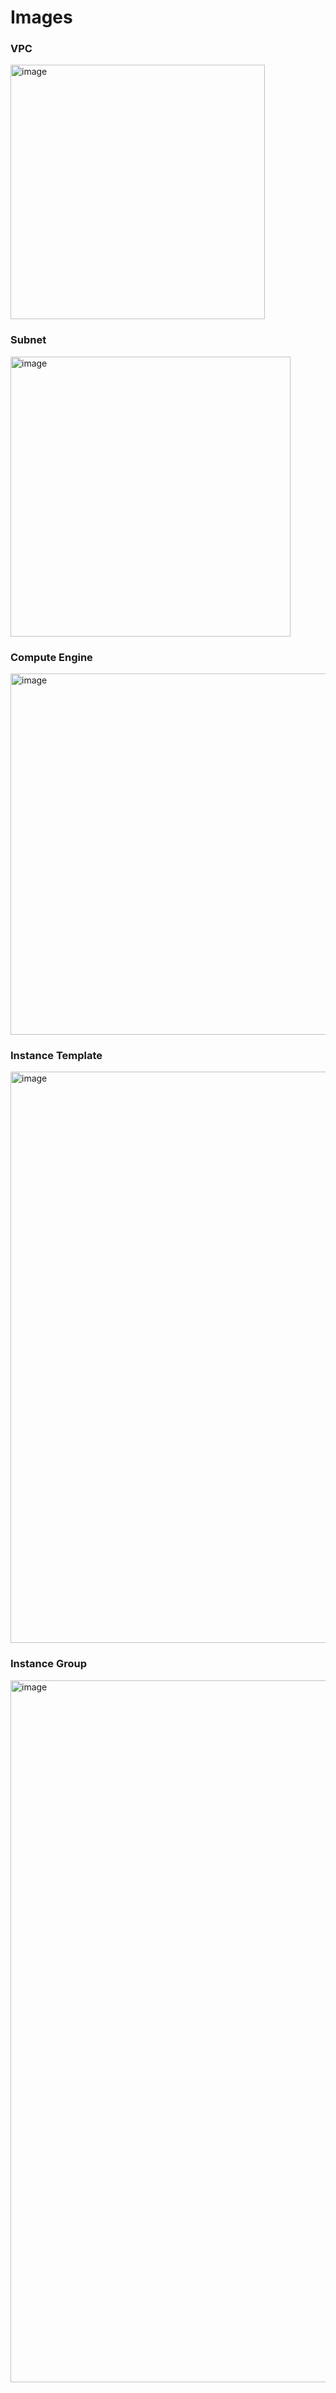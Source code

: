 # Images

### VPC
<img width="407" alt="image" src="https://github.com/user-attachments/assets/6e0eaa29-7a65-4502-b7e7-ff7a7b3ce157" />

### Subnet
<img width="448" alt="image" src="https://github.com/user-attachments/assets/67a6c1fa-560e-4ac3-95cc-c7d65674b23f" />


### Compute Engine
<img width="578" alt="image" src="https://github.com/user-attachments/assets/bb51e0a5-e2a3-4fd0-8634-7e834192d829" />

### Instance Template
<img width="914" alt="image" src="https://github.com/user-attachments/assets/4032617a-81ae-4395-8954-a2419c440fc9" />

### Instance Group
<img width="1123" alt="image" src="https://github.com/user-attachments/assets/8d6111ef-4e65-411d-ab6d-3096bb56fd2b" />

